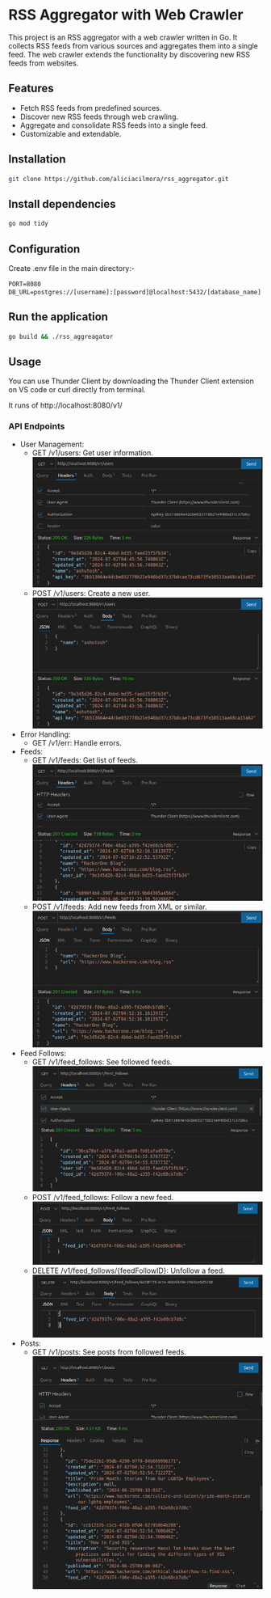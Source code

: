 # RSS Aggregator with Web Crawler
This project is an RSS aggregator with a web crawler written in Go. It collects RSS feeds from various sources and aggregates them into a single feed. The web crawler extends the functionality by discovering new RSS feeds from websites.

## Features
- Fetch RSS feeds from predefined sources.
- Discover new RSS feeds through web crawling.
- Aggregate and consolidate RSS feeds into a single feed.
- Customizable and extendable.

## Installation
```Bash
git clone https://github.com/aliciacilmora/rss_aggregator.git
```
## Install dependencies
```Bash
go mod tidy
```

## Configuration
Create .env file in the main directory:-
``` .env
PORT=8080
DB_URL=postgres://[username]:[password]@localhost:5432/[database_name]
```

## Run the application
```Bash
go build && ./rss_aggreagator
```

## Usage
You can use Thunder Client by downloading the Thunder Client extension on VS code or curl directly from terminal.

It runs of http://localhost:8080/v1/

### API Endpoints
- User Management:
    * GET /v1/users: Get user information.
        ![view_user](./assets/see_users.png)
    * POST /v1/users: Create a new user.
        ![create_user](./assets/create_user.png)
- Error Handling:
    * GET /v1/err: Handle errors.
- Feeds:
    * GET /v1/feeds: Get list of feeds.
        ![view_all_feeds](./assets/see_feeds.png)
    * POST /v1/feeds: Add new feeds from XML or similar.
        ![add_feeds](./assets/add_feeds.png)
- Feed Follows:
    * GET /v1/feed_follows: See followed feeds.
        ![view_followed_feeds](./assets/see_followed_feed.png)
    * POST /v1/feed_follows: Follow a new feed.
        ![follow_feed](./assets/follow_feed.png)
    * DELETE /v1/feed_follows/{feedFollowID}: Unfollow a feed.
        ![unfollow_feed](./assets/unfollow_feed.png)
- Posts:
    * GET /v1/posts: See posts from followed feeds.
        ![find_posts_from_followed_feed](./assets/posts_from_followed_feed.png)
